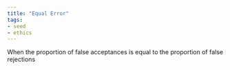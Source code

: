 ```yaml
---
title: "Equal Error"
tags:
- seed
- ethics
---
```


When the proportion of false acceptances is equal to the proportion of false rejections